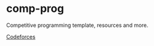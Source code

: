 # comp-prog
Competitive programming template, resources and more.

[Codeforces](https://www.codeforces.com)
